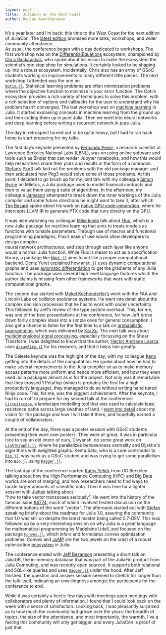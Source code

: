 ```yaml
---
layout: post
title:  JuliaCon on the West Coast
author: Ranjan Anantharaman
---
```


It’s a year later and I’m back: this time to the West Coast for the next edition of JuliaCon. The
[latest edition](https://www.youtube.com/playlist?list=PLP8iPy9hna6QpP6vqZs408etJVECPKIev) promised 
more talks, workshops, and wider community attendance.  
As usual, the conference began with a day dedicated to workshops. 
The first workshop was on the 
[DifferentialEquations](https://github.com/JuliaDiffEq/) ecosystem, 
championed by [Chris Rackauckas,](https://www.youtube.com/watch?v=7NDkpWoNiQ4) who spoke about his vision to make the ecosystem the 
scientist’s one stop shop for simulations. It certainly looked to be shaping up into a robust 
ecosystem. Incidentally, Chris also has an army of GSoC students working on improvements to many 
different little pieces. The next workshop I attended was the one on  
[`Optim.jl`](https://github.com/JuliaNLSolvers/Optim.jl). Statistical learning
 problems are often minimization problems where the objective function to minimize is your
error function. The Optim ecosystem provides a rich variety of techniques to solve this
problem, with a rich selection of options and callbacks for the user to understand why
his problem hasn’t converged. The last workshop was on 
[machine learning](https://github.com/ninjin/juliacon2017_dl_workshop) in Julia. It started
explaining concepts in machine learning from the ground up and then coding them up in pure Julia.
 Then we went into neural networks and deep learning before writing a recurrent network in pure Julia. 

The day in retrospect turned out to be quite heavy, but I had to ran back home to start preparing 
for my talks. 
   
The first day’s keynote presented by [Fernando 
Perez,](https://www.youtube.com/watch?v=DUdE3M2nlDE) a research scientist at Lawrence Berkeley National Labs (LBNL), was on 
using online software and tools such as Binder that can render Jupyter notebooks, and how 
this would help researchers share their plots and results in the form of a notebook. [Stefan’s](https://www.youtube.com/watch?v=-yUiLCGegJs)
[Pkg3](https://github.com/StefanKarpinski/Pkg3.jl) talk 
laid out the problems with the old 
package manager and then articulated how Pkg3 would solve some of those problems. 
At this point, I decided to go brush up for my joint talk with my colleague [Simon Byrne](https://www.youtube.com/watch?v=FKBSVb9405w) on 
Miletus, a Julia package used to model financial 
contracts and then to value them using a suite of algorithms. In the afternoon, my colleague 
[Jameson](https://www.youtube.com/watch?v=7KGZ_9D_DbI) attempted to break down the inner 
workings of the Julia compiler and some future 
directions he might want to take it, after which [Tim Besard](https://www.youtube.com/watch?v=525t9-nsn5Y) 
spoke about his work on 
[native GPU code-generation](https://github.com/JuliaGPU/CUDAnative.jl), where he intercepts
LLVM IR to generate PTX code that runs directly on the GPU. 
    
It was nice watching my colleague [Mike Innes](https://www.youtube.com/watch?v=vWaHDS--s-g) talk about 
[Flux](https://github.com/MikeInnes/Flux.jl), which is a new Julia package for machine learning that 
aims to treats models as functions with tunable parameters. Through use of macros and 
functional programming paradigms, Flux’s ease of use would allow developers to 
design complex  
neural network architectures, and step through each layer like anyone would a normal Julia 
function. While Flux is meant to act as a specification library, a package like 
[`KNet.jl`](https://github.com/denizyuret/Knet.jl) aims to 
act like a proper computational 
backend. [Deniz Yuret](https://www.youtube.com/watch?v=uMs2192YAxg) explained how `Knet.jl` uses dynamic computational graphs and uses 
[automatic differentiation](https://github.com/denizyuret/AutoGrad.jl) to get the 
gradients of any Julia function. The package uses several high level language features which 
the author claims is missing from other frameworks that work with static computational 
graphs. 
     
The second day started with [Mykel Kochenderfer’s](https://www.youtube.com/watch?v=rj-WhTL_VXE)
work with the FAA and Lincoln Labs on 
collision avoidance systems. He went into detail about the complex decision processes that he 
has to work with under uncertainty. This followed by Jeff’s review of the type system 
overhaul. This, for me, was one of the best presentations at the conference, for how Jeff 
broke down fairly complex ideas into a simple ones for general consumption. I also got a 
chance to listen for the first time to a talk on 
[probabilistic programming](https://github.com/yebai/Turing.jl), which was delivered by [Kai Xu](https://www.youtube.com/watch?v=h227k438CeQ). 
The next talk 
was about [multidimensional 
signal processing](https://github.com/arsenal9971/Shearlab.jl), especially focussing on the 
Shear Transform. I was delighted to know that the author, [Hector Andrade Loarca](https://www.youtube.com/watch?v=8iYUbWfR_lI), uses 
[`ArrayFire.jl`](https://github.com/JuliaComputing/ArrayFire.jl) for his research, and that 
it helps him greatly. 
      
The Celeste keynote was the highlight 
of the day, with my colleague [Keno](https://www.youtube.com/watch?v=uecdcADM3hY) getting into 
the details of the computation. He spoke about how he had to make several improvements to the 
Julia compiler so as to make memory access patterns more uniform and hence more efficient, 
and how they even used Julia packages almost as is for the project. Not only was it 
remarkable that they crossed 1 Petaflop (which is probably the first for a 
high productivity language), they managed to do so without writing hand tuned Ninja code. 
This, for me, was the biggest achievement. After the keynote, I had to run off to prepare for my 
second talk at the conference: [`Circuitscape`](https://github.com/ranjanan/CircuitScape.jl), 
a landscape modelling tool that was used to calculate least resistance paths across large 
swathes of land. I [went into detail](https://www.youtube.com/watch?v=S731cjT5nIw) about my 
vision for the package and how I will take it 
there, and hopefully earned a couple of collaborators. 
 
At the end of the day, there was a poster session with GSoC students presenting their work 
over posters. They were all great. It was in particular nice to see an old intern of ours, 
Divyansh, do some great work on [`LightGraphs.jl`](https://github.com/JuliaGraphs/LightGraphs.jl), where he parallelizes betweenness centrality and Dijsktra's algorithms with weighted graphs. Kenta Sato, who is a core contributor to [`Bio.jl`](https://github.com/BioJulia/Bio.jl), was back as a GSoC student and was trying to get some parallelism into `Bio.jl` using [`Dagger.jl`](https://github.com/JuliaParallel/Dagger.jl). 
        
The last day of the conference started [Kathy Yelick](https://www.youtube.com/watch?v=rj-WhTL_VXE) from UC Berkeley 
talking about how the 
High Performance Computing (HPC) and Big Data worlds are sort of merging, and how researchers need to find ways to 
tackle larger amounts of scientific data. Then it was time for a lighter session with [Jiahao](https://www.youtube.com/watch?v=C2RO34b_oPM) 
talking about  
“how to take vector transposes seriously”. He went into 
the history of the famous issue [#4774](https://github.com/JuliaLang/julia/issues/4774), much of 
which involved heated discussion on the different notions of the word “vector”. The afternoon 
started out with [Stefan](https://www.youtube.com/watch?v=qHpaztMu_Uw) speaking briefly about the 
roadmap for Julia 1.0, assuring the 
community that 1.0 was still on despite the latest master being called 0.7-DEV. 
This was followed up by a 
very interesting session on why Julia is a great language for mathematical programming by 
Madeleine Udell, and focused on the package [`Convex.jl`](https://github.com/JuliaOpt/Convex.jl),
which infers and formulates convex optimization problems. Convex 
and [JuMP](https://github.com/JuliaOpt/JuMP.jl) are the two jewels on the crest of a robust 
optimization [ecosystem](https://github.com/JuliaOpt) in Julia. 
         
The conference ended with [Jeff Bezanson](https://www.youtube.com/watch?v=i9mfWKzEXcg) presenting 
a short talk on JuliaDB, the in-memory 
database that was part of the JuliaFin product from Julia Computing, and was recently open 
sourced. It supports both relational and SQL-like queries and uses 
[`Dagger.jl`](https://github.com/JuliaParallel/Dagger.jl) under the hood. 
After Jeff finished, the question and answer session seemed to stretch for longer than the 
talk itself, indicating an unwillingness amongst the participants for the conference to end. 
          
While it was certainly a hectic few days with meetings upon meetings with collaborators and 
plenty of information, I found that I could look back on the week with a sense of 
satisfaction. Looking back, I was pleasantly surprised as to how much the community had grown 
over the years: the breadth of topics, the size of the attendance, and most importantly, the 
warmth. I've a feeling this community will only get bigger, and every JuliaCon is proof of just 
that. 
           


